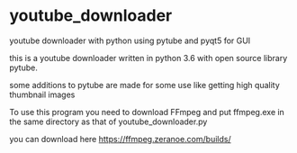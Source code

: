 # youtube_downloader
youtube downloader with python using pytube and pyqt5 for GUI

this is a youtube downloader written in python 3.6 with open source library pytube.

some additions to pytube are made for some use like getting high quality thumbnail images

To use this program you need to download FFmpeg and put ffmpeg.exe in the same directory as that of youtube_downloader.py

you can download here https://ffmpeg.zeranoe.com/builds/


